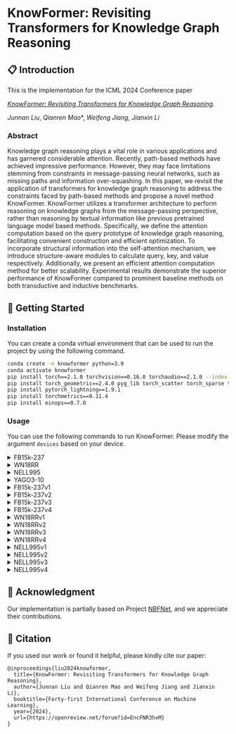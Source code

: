 # KnowFormer: Revisiting Transformers for Knowledge Graph Reasoning

## 📋 Introduction
This is the implementation for the ICML 2024 Conference paper 

_[KnowFormer: Revisiting Transformers for Knowledge Graph Reasoning](https://openreview.net/pdf?id=EncFNR3hxM)_.

_Junnan Liu_, _Qianren Mao_\*, _Weifeng Jiang_, _Jianxin Li_

### Abstract
Knowledge graph reasoning plays a vital role in various applications and has garnered considerable attention. Recently, path-based methods have achieved impressive performance. However, they may face limitations stemming from constraints in message-passing neural networks, such as missing paths and information over-squashing. In this paper, we revisit the application of transformers for knowledge graph reasoning to address the constraints faced by path-based methods and propose a novel method KnowFormer. KnowFormer utilizes a transformer architecture to perform reasoning on knowledge graphs from the message-passing perspective, rather than reasoning by textual information like previous pretrained language model based methods. Specifically, we define the attention computation based on the query prototype of knowledge graph reasoning, facilitating convenient construction and efficient optimization. To incorporate structural information into the self-attention mechanism, we introduce structure-aware modules to calculate query, key, and value respectively. Additionally, we present an efficient attention computation method for better scalability. Experimental results demonstrate the superior performance of KnowFormer compared to prominent baseline methods on both transductive and inductive benchmarks.

## 🚀 Getting Started

### Installation
You can create a conda virtual environment that can be used to run the project by using the following command.
```bash
conda create -n knowformer python=3.9
conda activate knowformer
pip install torch==2.1.0 torchvision==0.16.0 torchaudio==2.1.0 --index-url https://download.pytorch.org/whl/cu121
pip install torch_geometric==2.4.0 pyg_lib torch_scatter torch_sparse torch_cluster torch_spline_conv -f https://data.pyg.org/whl/torch-2.1.0+cu121.html
pip install pytorch_lightning==1.9.1
pip install torchmetrics==0.11.4
pip install einops==0.7.0
```

### Usage
You can use the following commands to run KnowFormer. Please modify the argument `devices` based on your device.
<details>
<summary>FB15k-237</summary>

```bash
python main.py --seed 42 --accelerator gpu --strategy ddp --precision 32 --devices 4 --max_epochs 20 --checkpoint_save_path ./experiments/fb15k-237/ --data_path ./data/fb15k-237 --batch_size 96 --test_batch_size 96 --num_workers 8 --num_layer 3 --num_qk_layer 2 --num_v_layer 3 --hidden_dim 32 --num_heads 4 --loss_fn bce --adversarial_temperature 0.5 --remove_all --num_negative_sample 8 --learning_rate 5e-3 --optimizer Adam --weight_decay 1e-4
```
</details>

<details>
<summary>WN18RR</summary>

```bash
python main.py --seed 42 --accelerator gpu --strategy ddp --precision 32 --devices 4 --max_epochs 20 --checkpoint_save_path ./experiments/train/wn18rr/ --data_path ./data/wn18rr --batch_size 32 --test_batch_size 32 --num_workers 8 --num_layer 3 --num_qk_layer 2 --num_v_layer 3 --hidden_dim 32 --num_heads 4 --loss_fn ce --learning_rate 5e-3 --optimizer Adam --weight_decay 1e-4
```
</details>

<details>
<summary>NELL995</summary>

```bash
python main.py --seed 42 --accelerator gpu --strategy ddp --precision 32 --devices 4 --max_epochs 20 --checkpoint_save_path ./experiments/train/nell-995/ --data_path ./data/nell-995 --batch_size 16 --test_batch_size 16 --num_workers 8 --num_layer 3 --num_qk_layer 2 --num_v_layer 3 --hidden_dim 32 --num_heads 4 --loss_fn bce --adversarial_temperature 0.5 --num_negative_sample 16 --learning_rate 5e-3 --optimizer Adam --weight_decay 1e-4
```
</details>

<details>
<summary>YAGO3-10</summary>

```bash
python main.py --seed 42 --accelerator gpu --strategy ddp --precision 32 --devices 4 --max_epochs 2 --checkpoint_save_path ./experiments/train/yago3-10/ --data_path ./data/yago3-10 --batch_size 12 --test_batch_size 12 --num_workers 8 --num_layer 3 --num_qk_layer 2 --num_v_layer 3 --hidden_dim 32 --num_heads 4 --loss_fn bce --adversarial_temperature 1.0 --num_negative_sample 16 --learning_rate 5e-3 --optimizer Adam --weight_decay 1e-4
```
</details>

<details>
<summary>FB15k-237v1</summary>

```bash
python main.py --seed 42 \
               --accelerator gpu \
               --strategy ddp \
               --precision 32 \
               --devices 4 \
               --max_epochs 20 \
               --checkpoint_save_path ./experiments/train/fb15k-237_v1/ \
               --data_path ./data/inductive/fb15k-237_v1 \
               --batch_size 64 \
               --test_batch_size 64 \
               --num_workers 8 \
               --num_layer 3 \
               --num_qk_layer 2 \
               --num_v_layer 3 \
               --hidden_dim 64 \
               --num_heads 4 \
               --loss_fn bce \
               --adversarial_temperature 0.5 \
               --num_negative_sample 6 \
               --learning_rate 5e-3 \
               --optimizer Adam \
               --weight_decay 1e-4

```
</details>

<details>
<summary>FB15k-237v2</summary>

```bash
python main.py --seed 42 \
               --accelerator gpu \
               --strategy ddp \
               --precision 32 \
               --devices 4 \
               --max_epochs 20 \
               --checkpoint_save_path ./experiments/train/fb15k-237_v2/ \
               --data_path ./data/inductive/fb15k-237_v2 \
               --batch_size 64 \
               --test_batch_size 64 \
               --num_workers 8 \
               --num_layer 3 \
               --num_qk_layer 2 \
               --num_v_layer 3 \
               --hidden_dim 64 \
               --num_heads 4 \
               --loss_fn bce \
               --adversarial_temperature 0.5 \
               --num_negative_sample 6 \
               --learning_rate 5e-3 \
               --optimizer Adam \
               --weight_decay 1e-4

```
</details>

<details>
<summary>FB15k-237v3</summary>

```bash
python main.py --seed 42 \
               --accelerator gpu \
               --strategy ddp \
               --precision 32 \
               --devices 4 \
               --max_epochs 20 \
               --checkpoint_save_path ./experiments/train/fb15k-237_v3/ \
               --data_path ./data/inductive/fb15k-237_v3 \
               --batch_size 64 \
               --test_batch_size 64 \
               --num_workers 8 \
               --num_layer 3 \
               --num_qk_layer 2 \
               --num_v_layer 3 \
               --hidden_dim 64 \
               --num_heads 4 \
               --loss_fn bce \
               --adversarial_temperature 0.5 \
               --num_negative_sample 6 \
               --learning_rate 5e-3 \
               --optimizer Adam \
               --weight_decay 1e-4

```
</details>

<details>
<summary>FB15k-237v4</summary>

```bash
python main.py --seed 42 \
               --accelerator gpu \
               --strategy ddp \
               --precision 32 \
               --devices 4 \
               --max_epochs 20 \
               --checkpoint_save_path ./experiments/train/fb15k-237_v4/ \
               --data_path ./data/inductive/fb15k-237_v4 \
               --batch_size 64 \
               --test_batch_size 64 \
               --num_workers 8 \
               --num_layer 3 \
               --num_qk_layer 2 \
               --num_v_layer 3 \
               --hidden_dim 64 \
               --num_heads 4 \
               --loss_fn bce \
               --adversarial_temperature 0.5 \
               --num_negative_sample 6 \
               --learning_rate 5e-3 \
               --optimizer Adam \
               --weight_decay 1e-4

```
</details>

<details>
<summary>WN18RRv1</summary>

```bash
python main.py --seed 42 \
               --accelerator gpu \
               --strategy ddp \
               --precision 32 \
               --devices 4 \
               --max_epochs 20 \
               --checkpoint_save_path ./experiments/train/wn18rr_v1/ \
               --data_path ./data/inductive/wn18rr_v1 \
               --batch_size 64 \
               --test_batch_size 64 \
               --num_workers 8 \
               --num_layer 3 \
               --num_qk_layer 2 \
               --num_v_layer 3 \
               --hidden_dim 32 \
               --num_heads 4 \
               --loss_fn bce \
               --adversarial_temperature 0.5  \
               --num_negative_sample 8 \
               --learning_rate 5e-3 \
               --optimizer Adam \
               --weight_decay 1e-4

```
</details>

<details>
<summary>WN18RRv2</summary>

```bash
python main.py --seed 42 \
               --accelerator gpu \
               --strategy ddp \
               --precision 32 \
               --devices 4 \
               --max_epochs 20 \
               --checkpoint_save_path ./experiments/train/wn18rr_v2/ \
               --data_path ./data/inductive/wn18rr_v2 \
               --batch_size 64 \
               --test_batch_size 64 \
               --num_workers 8 \
               --num_layer 3 \
               --num_qk_layer 2 \
               --num_v_layer 3 \
               --hidden_dim 32 \
               --num_heads 4 \
               --loss_fn bce \
               --adversarial_temperature 0.5  \
               --num_negative_sample 8 \
               --learning_rate 5e-3 \
               --optimizer Adam \
               --weight_decay 1e-4

```
</details>

<details>
<summary>WN18RRv3</summary>

```bash
python main.py --seed 42 \
               --accelerator gpu \
               --strategy ddp \
               --precision 32 \
               --devices 4 \
               --max_epochs 20 \
               --checkpoint_save_path ./experiments/train/wn18rr_v3/ \
               --data_path ./data/inductive/wn18rr_v3 \
               --batch_size 64 \
               --test_batch_size 64 \
               --num_workers 8 \
               --num_layer 3 \
               --num_qk_layer 2 \
               --num_v_layer 3 \
               --hidden_dim 32 \
               --num_heads 4 \
               --loss_fn ce \
               --learning_rate 5e-3 \
               --optimizer Adam \
               --weight_decay 1e-4

```
</details>

<details>
<summary>WN18RRv4</summary>

```bash
python main.py --seed 42 \
               --accelerator gpu \
               --strategy ddp \
               --precision 32 \
               --devices 4 \
               --max_epochs 20 \
               --checkpoint_save_path ./experiments/train/wn18rr_v4/ \
               --data_path ./data/inductive/wn18rr_v4 \
               --batch_size 64 \
               --test_batch_size 64 \
               --num_workers 8 \
               --num_layer 3 \
               --num_qk_layer 2 \
               --num_v_layer 3 \
               --hidden_dim 32 \
               --num_heads 4 \
               --loss_fn ce \
               --learning_rate 5e-3 \
               --optimizer Adam \
               --weight_decay 1e-4

```
</details>

<details>
<summary>NELL995v1</summary>

```bash
python main.py --seed 42 \
               --accelerator gpu \
               --strategy ddp \
               --precision 32 \
               --devices 4 \
               --max_epochs 20 \
               --checkpoint_save_path ./experiments/train/nell-995_v1/ \
               --data_path ./data/inductive/nell-995_v1 \
               --batch_size 64 \
               --test_batch_size 64 \
               --num_workers 8 \
               --num_layer 3 \
               --num_qk_layer 2 \
               --num_v_layer 3 \
               --hidden_dim 64 \
               --num_heads 4 \
               --loss_fn bce \
               --adversarial_temperature 1.0  \
               --num_negative_sample 16 \
               --learning_rate 5e-3 \
               --optimizer Adam \
               --weight_decay 1e-5

```
</details>

<details>
<summary>NELL995v2</summary>

```bash
python main.py --seed 42 \
               --accelerator gpu \
               --strategy ddp \
               --precision 32 \
               --devices 4 \
               --max_epochs 20 \
               --checkpoint_save_path ./experiments/train/nell-995_v2/ \
               --data_path ./data/inductive/nell-995_v2 \
               --batch_size 64 \
               --test_batch_size 64 \
               --num_workers 8 \
               --num_layer 3 \
               --num_qk_layer 2 \
               --num_v_layer 3 \
               --hidden_dim 64 \
               --num_heads 4 \
               --loss_fn ce \
               --learning_rate 5e-3 \
               --optimizer Adam \
               --weight_decay 1e-5

```
</details>

<details>
<summary>NELL995v3</summary>

```bash
python main.py --seed 42 \
               --accelerator gpu \
               --strategy ddp \
               --precision 32 \
               --devices 4 \
               --max_epochs 20 \
               --checkpoint_save_path ./experiments/train/nell-995_v3/ \
               --data_path ./data/inductive/nell-995_v3 \
               --batch_size 64 \
               --test_batch_size 64 \
               --num_workers 8 \
               --num_layer 3 \
               --num_qk_layer 2 \
               --num_v_layer 3 \
               --hidden_dim 64 \
               --num_heads 4 \
               --loss_fn bce \
               --adversarial_temperature 1.0  \
               --num_negative_sample 16 \
               --learning_rate 5e-3 \
               --optimizer Adam \
               --weight_decay 1e-5

```
</details>

<details>
<summary>NELL995v4</summary>

```bash
python main.py --seed 42 \
               --accelerator gpu \
               --strategy ddp \
               --precision 32 \
               --devices 4 \
               --max_epochs 20 \
               --checkpoint_save_path ./experiments/train/nell-995_v4/ \
               --data_path ./data/inductive/nell-995_v4 \
               --batch_size 64 \
               --test_batch_size 64 \
               --num_workers 8 \
               --num_layer 3 \
               --num_qk_layer 2 \
               --num_v_layer 3 \
               --hidden_dim 64 \
               --num_heads 4 \
               --loss_fn bce \
               --adversarial_temperature 1.0  \
               --num_negative_sample 16 \
               --learning_rate 5e-3 \
               --optimizer Adam \
               --weight_decay 1e-5

```
</details>

## 🎯 Acknowledgment
Our implementation is partially based on Project [NBFNet](https://github.com/KiddoZhu/NBFNet-PyG), and we appreciate their contributions.

## 🌟 Citation
If you used our work or found it helpful, please kindly cite our paper:
```
@inproceedings{liu2024knowformer,
  title={KnowFormer: Revisiting Transformers for Knowledge Graph Reasoning},
  author={Junnan Liu and Qianren Mao and Weifeng Jiang and Jianxin Li},
  booktitle={Forty-first International Conference on Machine Learning},
  year={2024},
  url={https://openreview.net/forum?id=EncFNR3hxM}
}
```
